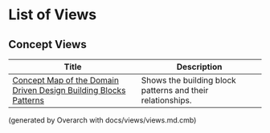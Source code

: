 # List of Views

## Concept Views
| Title | Description |
|---|---|
| [Concept Map of the Domain Driven Design Building Blocks Patterns](concept-view.md) | Shows the building block patterns and their relationships. |


(generated by Overarch with docs/views/views.md.cmb)
